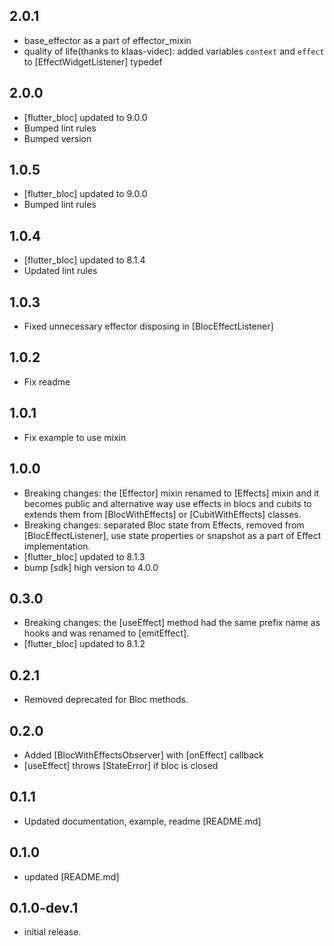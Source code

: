 ## 2.0.1
- base_effector as a part of effector_mixin
- quality of life(thanks to klaas-videc): added variables `context` and `effect` to [EffectWidgetListener] typedef 

## 2.0.0
- [flutter_bloc] updated to 9.0.0
- Bumped lint rules
- Bumped version

## 1.0.5
- [flutter_bloc] updated to 9.0.0
- Bumped lint rules

## 1.0.4
- [flutter_bloc] updated to 8.1.4
- Updated lint rules

## 1.0.3
- Fixed unnecessary effector disposing in [BlocEffectListener]

## 1.0.2
- Fix readme

## 1.0.1
- Fix example to use mixin

## 1.0.0
- Breaking changes: the [Effector] mixin renamed to [Effects] mixin and it becomes public
and alternative way use effects in blocs and cubits to extends them from [BlocWithEffects] or [CubitWithEffects] classes.
- Breaking changes: separated Bloc state from Effects, removed from [BlocEffectListener], use state properties or snapshot 
as a part of Effect implementation.
- [flutter_bloc] updated to 8.1.3
- bump [sdk] high version to 4.0.0

## 0.3.0
- Breaking changes: the [useEffect] method had the same prefix name as hooks and was renamed to [emitEffect].
- [flutter_bloc] updated to 8.1.2

## 0.2.1
- Removed deprecated for Bloc methods.

## 0.2.0
- Added [BlocWithEffectsObserver] with [onEffect] callback
- [useEffect] throws [StateError] if bloc is closed
 
## 0.1.1
- Updated documentation, example, readme [README.md]
 
## 0.1.0
- updated [README.md]

## 0.1.0-dev.1
- initial release.

